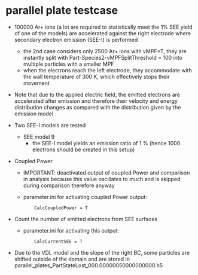 # parallel plate testcase

- 100000 Ar+ ions (a lot are required to statistically meet the 1% SEE yield of one of the models) are accelerated against the right electrode where secondary electron emission (SEE-I) is performed
  - the 2nd case considers only 2500 Ar+ ions with vMPF=T, they are instantly split with Part-Species2-vMPFSplitThreshold = 100 into multiple particles with a smaller MPF
  - when the electrons reach the left electrode, they accommodate with the wall temperature of 300 K, which effectively stops their movement

- Note that due to the applied electric field, the emitted electrons are accelerated after emission and therefore their velocity and
  energy distribution changes as compared with the distribution given by the emission model

- Two SEE-I models are tested
  - SEE model 9
      - the SEE-I model yields an emission ratio of 1 % (hence 1000 electrons should be created in this setup)

- Coupled Power
    - IMPORTANT: deactivated output of coupled Power and comparison in analysis because this value oscillates to much and is
      skipped during comparison therefore anyway
    - parameter.ini for activating coupled Power output:

              CalcCoupledPower = T

- Count the number of emitted electrons from SEE surfaces
    - parameter.ini for activating this output:

              CalcCurrentSEE = T

- Due to the VDL model and the slope of the right BC, some particles are shifted outside of the domain and are stored in
  parallel_plates_PartStateLost_000.00000050000000000.h5
